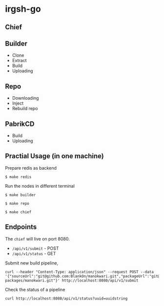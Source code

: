 # irgsh-go

## Chief

## Builder

- Clone
- Extract
- Build
- Uploading

## Repo

- Downloading
- Inject
- Rebuild repo

## PabrikCD

- Build
- Uploading

## Practial Usage (in one machine)

Prepare redis as backend

```
$ make redis
```

Run the nodes in different terminal

```
$ make builder
```
```
$ make repo
```
```
$ make chief
```


## Endpoints

The `chief` will live on port 8080.

- `/api/v1/submit` - POST
- `/api/v1/status` - GET


Submit new build pipeline,

```
curl --header "Content-Type: application/json" --request POST --data '{"sourceUrl":"git@github.com:BlankOn/manokwari.git","packageUrl":"git@github.com:blankon-packages/manokwari.git"}' http://localhost:8080/api/v1/submit
```

Check the status of a pipeline

```
curl http://localhost:8080/api/v1/status?uuid=uuidstring
```
